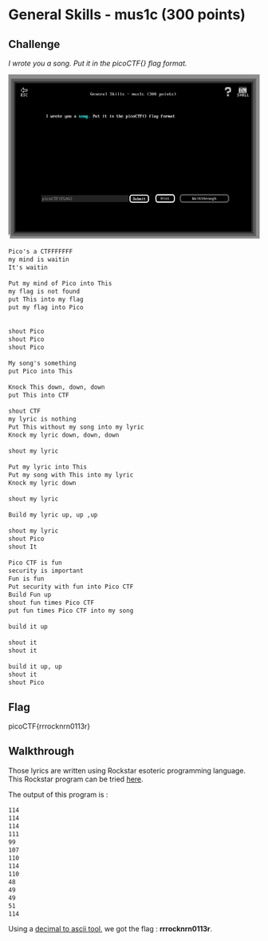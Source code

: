
# General Skills - mus1c (300 points)

## Challenge

*I wrote you a song. Put it in the picoCTF{} flag format.*

![Challenge](../images/general_skills_mus1c_challenge.png)

```text
Pico's a CTFFFFFFF
my mind is waitin
It's waitin

Put my mind of Pico into This
my flag is not found
put This into my flag
put my flag into Pico


shout Pico
shout Pico
shout Pico

My song's something
put Pico into This

Knock This down, down, down
put This into CTF

shout CTF
my lyric is nothing
Put This without my song into my lyric
Knock my lyric down, down, down

shout my lyric

Put my lyric into This
Put my song with This into my lyric
Knock my lyric down

shout my lyric

Build my lyric up, up ,up

shout my lyric
shout Pico
shout It

Pico CTF is fun
security is important
Fun is fun
Put security with fun into Pico CTF
Build Fun up
shout fun times Pico CTF
put fun times Pico CTF into my song

build it up

shout it
shout it

build it up, up
shout it
shout Pico
```

## Flag

picoCTF{rrrocknrn0113r}

## Walkthrough

Those lyrics are written using Rockstar esoteric programming language. This Rockstar program can be tried [here](https://codewithrockstar.com/online).

The output of this program is :

```text
114
114
114
111
99
107
110
114
110
48
49
49
51
114
```

Using a [decimal to ascii tool](https://www.rapidtables.com/convert/number/ascii-hex-bin-dec-converter.html), we got the flag : **rrrocknrn0113r**.

